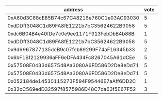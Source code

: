 address|vote|timestamp|signature
---|---|---|---
0xA60d3C68cE85B74c67C48216e760C1e03AC93030|5|1614685215|0xe0ae41dfd23427e3b30ec512ec731ba894a5f119698682a4c9e101e6dad6fcf43bd54f8cc2ea86e03fc52a841d4c5d6abf64ab97c2de3da7e14c293b549796271b
0xdDDff3048C1d89FA8fE1221b7bC35624622B9058|5|1614685410|0xb44db0c78e5f6c50623dd65fb42c4a6d6a1ceaeb54d291baab71b431e9b8804a1a0e5fc02775fcef96c77797cde5796600a2ca0f3905ddf146209595ab183f791b
0xdc6B04B4e40fDe7c0e9ee1171F913FebDbB4b88B|1|1614685433|0x7d35cb6af34c4586b1977650f8bca9609348702ca8954f984150a515651d766e316cc6de2a8521f830206e2975bf35475df987337f1e839e86c6c6ab082c50221b
0xdDDff3048C1d89FA8fE1221b7bC35624622B9058|5|1614685472|0xe794e8669b9ada6f0429884bf50f26cee9457a3c5dfc9d348391d7f09bae41ce1c951e5f05595884f0fa2d927608bceeb95f219519cd7f42f5605db79efb14cb1c
0x9d6967877135deB9c07feb89299F74aF16345b33|2|1614685910|0x994ae8f22150db273ddbb8c1de59e320042e176d6c2ef379c706590f8898259924cfc0f77427cc8dd9d3a0993b0643ceab62f45e20ffcca87c4b015a15173bbd1c
0x6bF1Bf2129936aFF6eDFA434Fc8267045A61dCEe|5|1614686072|0xf421ee4dd5353f5f96300c5af9d874beb2a4ce88b8c848546454c0eb980eb2fd026c494b1db530b65a4a0093a1173eb27f7b70cab54db19012a66b4a33c644301b
0x57508E0433d657548Aa3080A6FD586D2De8eDd71|5|1614686118|0xdb600a80e12acc98f1adb7362c33ab5b125b5d1ea57efe97ec39a04d0b8a840b2ea9bb76e3332179c195b2b74d1e94a88c2c4932393fc37261b5779de29138291c
0x57508E0433d657548Aa3080A6FD586D2De8eDd71|5|1614686141|0xfdb3949fdb579f9728f3e5aa0a06a88bc1aa5834a758e0ac5d0f17985d6c604b64969d192dcb0b1ae0b53c9d69ca1aa064a24480ba7da18d58146634444798021c
0x052184de14530115273F594F95446E7aAff6DD2C|1|1614686844|0x6029aa2a0c353fd7c8570f2b7c392e1e32b71e3c4f3578e8ed51414f69e4f3fd4ec0614794ac6cfc6c4005f9c3d8a818c6506ee7459fc8d26821a669ee676dd21c
0x32cC569edD32597f8575986D48C7da63f5E67F52|3|1614740220|0xd4f7f2ebac8393b3ac9c00eb4e7115d6964260a8e5ce8b78779c5a7972869caa7e0813f73c1f3b6151ab84d62d41570e8365876f174f827e23f25c18ec2bfc391c